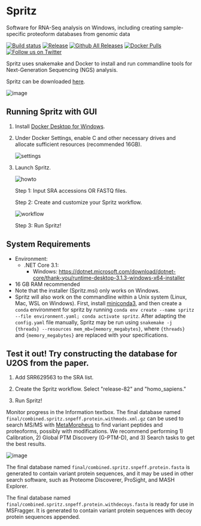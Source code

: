 # Spritz
Software for RNA-Seq analysis on Windows, including creating sample-specific proteoform databases from genomic data

[![Build status](https://ci.appveyor.com/api/projects/status/p54yrm6iixqm8jsf?svg=true)](https://ci.appveyor.com/project/acesnik/spritz)
[![Release](https://img.shields.io/github/v/release/smith-chem-wisc/Spritz)](https://github.com/smith-chem-wisc/Spritz/releases/latest)
[![Github All Releases](https://img.shields.io/github/downloads/smith-chem-wisc/Spritz/total.svg)](https://github.com/smith-chem-wisc/Spritz/releases/)
[![Docker Pulls](https://img.shields.io/docker/pulls/smithlab/spritz)](https://hub.docker.com/r/smithlab/spritz/tags?page=1&ordering=last_updated)
[![Follow us on Twitter](https://img.shields.io/twitter/follow/smith_chem_wisc?label=Twitter&style=social)](https://twitter.com/smith_chem_wisc)

Spritz uses snakemake and Docker to install and run commandline tools for Next-Generation Sequencing (NGS) analysis.

Spritz can be downloaded [here](https://github.com/smith-chem-wisc/Spritz/releases).

![image](https://user-images.githubusercontent.com/16342951/93618780-5cc7c880-f99d-11ea-84d6-0cd4c331dd9b.png)

## Running Spritz with GUI

1. Install [Docker Desktop for Windows](https://hub.docker.com/editions/community/docker-ce-desktop-windows).

2. Under Docker Settings, enable C and other necessary drives and allocate sufficient resources (recommended 16GB).

    ![settings](https://user-images.githubusercontent.com/42819128/70090841-8a937a80-15e0-11ea-9742-ca959a89deca.png)

3. Launch Spritz.

    ![howto](https://user-images.githubusercontent.com/42819128/70091146-2624eb00-15e1-11ea-9230-bfd118aa03d9.png)

    Step 1: Input SRA accessions OR FASTQ files.

    Step 2: Create and customize your Spritz workflow.

   ![workflow](https://user-images.githubusercontent.com/42819128/70091992-e65f0300-15e2-11ea-9e0f-7bb4262afefa.png)

    Step 3: Run Spritz!

## System Requirements

* Environment:
  * .NET Core 3.1:
     * Windows: https://dotnet.microsoft.com/download/dotnet-core/thank-you/runtime-desktop-3.1.3-windows-x64-installer
* 16 GB RAM recommended
* Note that the installer (Spritz.msi) only works on Windows. 
* Spritz will also work on the commandline within a Unix system (Linux, Mac, WSL on Windows). First, install [miniconda3](https://docs.conda.io/en/latest/miniconda.html), and then create a `conda` environment for spritz by running `conda env create --name spritz --file environment.yaml; conda activate spritz`. After adapting the `config.yaml` file manually, Spritz may be run using `snakemake -j {threads} --resources mem_mb={memory_megabytes}`, where `{threads}` and `{memory_megabytes}` are replaced with your specifications.

## Test it out! Try constructing the database for U2OS from the paper.

1. Add SRR629563 to the SRA list.

2. Create the Spritz workflow. Select "release-82" and "homo_sapiens."

3. Run Spritz!

Monitor progress in the Information textbox. The final database named `final/combined.spritz.snpeff.protein.withmods.xml.gz` can be used to search MS/MS with [MetaMorpheus](https://github.com/smith-chem-wisc/MetaMorpheus) to find variant peptides and proteoforms, possibly with modifications. We recommend performing 1) Calibration, 2) Global PTM Discovery (G-PTM-D), and 3) Search tasks to get the best results.

![image](https://user-images.githubusercontent.com/16342951/85874687-a76be700-b798-11ea-9bff-9f68646b03de.png)

The final database named `final/combined.spritz.snpeff.protein.fasta` is generated to contain variant protein sequences, and it may be used in other search software, such as Proteome Discoverer, ProSight, and MASH Explorer.

The final database named `final/combined.spritz.snpeff.protein.withdecoys.fasta` is ready for use in MSFragger. It is generated to contain variant protein sequences with decoy protein sequences appended.
